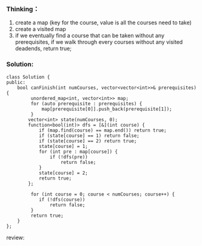 ### Thinking：
1. create a map (key for the course, value is all the courses need to take)
2. create a visited map
3. if we eventually find a course that can be taken without any prerequisites, if we walk through every courses without any visited deadends, return true;

### Solution:

```
class Solution {
public:
    bool canFinish(int numCourses, vector<vector<int>>& prerequisites) {
         unordered_map<int, vector<int>> map;
         for (auto prerequisite : prerequisites) {
	         map[prerequisite[0]].push_back(prerequisite[1]);
         }
		vector<int> state(numCourses, 0);
		function<bool(int)> dfs = [&](int course) {
			if (map.find(course) == map.end()) return true;
			if (state[course] == 1) return false;
			if (state[course] == 2) return true;
            state[course] = 1;
			for (int pre : map[course]) {
				if (!dfs(pre))
					return false;
		    }
            state[course] = 2;
		    return true;
		};	

         for (int course = 0; course < numCourses; course++) {
			if (!dfs(course))
				return false;
         }
         return true;
    }
};
```

review: